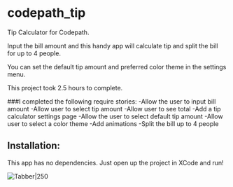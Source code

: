# codepath_tip
Tip Calculator for Codepath.

Input the bill amount and this handy app will calculate tip and split the bill for up to 4 people.

You can set the default tip amount and preferred color theme in the settings menu.

This project took 2.5 hours to complete.

###I completed the following require stories:
-Allow the user to input bill amount
-Allow user to select tip amount
-Allow user to see total
-Add a tip calculator settings page
-Allow the user to select default tip amount
-Allow user to select a color theme
-Add animations
-Split the bill up to 4 people



## Installation:
This app has no dependencies. Just open up the project in XCode and run!

![Tabber|250](https://i.imgur.com/1pJVZzk.gif)
